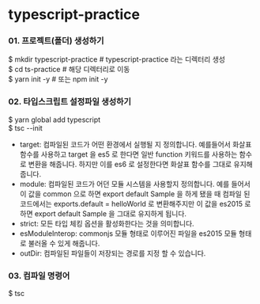 # typescript-practice

### 01. 프로젝트(폴더) 생성하기

$ mkdir typescript-practice # typescript-practice 라는 디렉터리 생성<br />
$ cd ts-practice # 해당 디렉터리로 이동<br />
\$ yarn init -y # 또는 npm init -y

### 02. 타입스크립트 설정파일 생성하기

$ yarn global add typescript<br />
$ tsc --init

- target: 컴파일된 코드가 어떤 환경에서 실행될 지 정의합니다. 예를들어서 화살표 함수를 사용하고 target 을 es5 로 한다면 일반 function 키워드를 사용하는 함수로 변환을 해줍니다. 하지만 이를 es6 로 설정한다면 화살표 함수를 그대로 유지해줍니다.
- module: 컴파일된 코드가 어던 모듈 시스템을 사용할지 정의합니다. 예를 들어서 이 값을 common 으로 하면 export default Sample 을 하게 됐을 때 컴파일 된 코드에서는 exports.default = helloWorld 로 변환해주지만 이 값을 es2015 로 하면 export default Sample 을 그대로 유지하게 됩니다.
- strict: 모든 타입 체킹 옵션을 활성화한다는 것을 의미합니다.
- esModuleInterop: commonjs 모듈 형태로 이루어진 파일을 es2015 모듈 형태로 불러올 수 있게 해줍니다.
- outDir: 컴파일된 파일들이 저장되는 경로를 지정 할 수 있습니다.

### 03. 컴파일 명령어

\$ tsc
